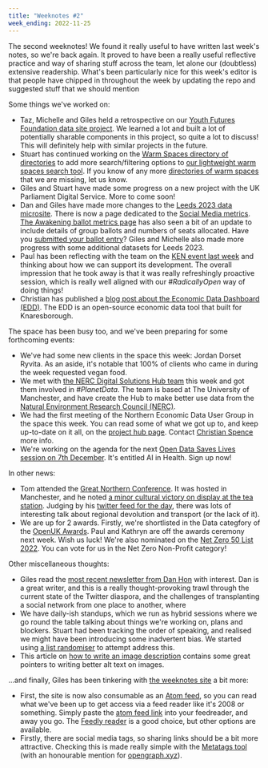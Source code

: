 ```yaml
---
title: "Weeknotes #2"
week_ending: 2022-11-25
---
```

The second weeknotes! We found it really useful to have written last week's notes, so we're back again. It proved to have been a really useful reflective practice and way of sharing stuff across the team, let alone our (doubtless) extensive readership. What's been particularly nice for this week's editor is that people have chipped in throughout the week by updating the repo and suggested stuff that we should mention

Some things we've worked on:

* Taz, Michelle and Giles held a retrospective on our [Youth Futures Foundation data site project](https://data.youthfuturesfoundation.org). We learned a lot and built a lot of potentially sharable components in this project, so quite a lot to discuss! This will definitely help with similar projects in the future.
* Stuart has continued working on the [Warm Spaces directory of directories](https://open-innovations.org/blog/2022-11-24-finding-a-warm-space-this-winter) to add more search/filtering options to [our lightweight warm spaces search tool](https://open-innovations.github.io/warm-spaces/find). If you know of any more [directories of warm spaces](https://open-innovations.github.io/warm-spaces/find) that we are missing, let us know.
* Giles and Stuart have made some progress on a new project with the UK Parliament Digital Service. More to come soon!
* Dan and Giles have made more changes to the [Leeds 2023 data microsite](https://data.leeds2023.co.uk). There is now a page dedicated to the [Social Media metrics](https://data.leeds2023.co.uk/metrics/social-media/). [The Awakening ballot metrics page](https://data.leeds2023.co.uk/metrics/ballot/) has also seen a bit of an update to include details of group ballots and numbers of seats allocated.
Have you [submitted your ballot entry](https://leeds2023.co.uk/whats-on/the-awakening/enter-the-ballot)?
Giles and Michelle also made more progress with some additional datasets for Leeds 2023.
* Paul has been reflecting with the team on the [KEN event last week](https://spotlight.leeds.ac.uk/knowledge-equity-network/index.html) and thinking about how we can support its development. The overall impression that he took away is that it was really refreshingly proactive session, which is really well aligned with our _#RadicallyOpen_ way of doing things!
* Christian has published a [blog post about the Economic Data Dashboard (EDD)](https://open-innovations.org/blog/2022-11-21-knaresborough-economic-dashboard). The EDD is an open-source economic data tool that built for Knaresborough.

The space has been busy too, and we've been preparing for some forthcoming events:

* We've had some new clients in the space this week: Jordan Dorset Ryvita. As an aside, it's notable that 100% of clients who came in during the week requested vegan food.
* We met with [the NERC Digital Solutions Hub team](https://www.digital-solutions.uk/) this week and got them involved in _#PlanetData_. The team is based at The University of Manchester, and have create the Hub to make better use data from the [Natural Environment Research Council (NERC)](https://www.ukri.org/councils/nerc/).
* We had the first meeting of the Northern Economic Data User Group in the space this week. You can read some of what we got up to, and keep up-to-date on it all, on the [project hub page](https://open-innovations.org/projects/northern-economic-data-user-group/). Contact [Christian Spence](mailto:christian.spence@open-innovations.org) more info.
* We're working on the agenda for the next [Open Data Saves Lives session on 7th December](https://opendatasaveslives.org/events/session-36-AI). It's entitled AI in Health. Sign up now!

In other news:

* Tom attended the [Great Northern Conference](https://www.greatnorthernconference.co.uk/). It was hosted in Manchester, and he noted [a minor cultural victory on display at the tea station](https://twitter.com/thomasforth/status/1595344290301050880?s=20&t=LbnzDR694G2mQaVGEmh6Gw). Judging by his [twitter feed for the day](https://twitter.com/search?q=(from%3Athomasforth)%20until%3A2022-11-24%20since%3A2022-11-23&src=typed_query), there was lots of interesting talk about regional devolution and transport (or the lack of it).
* We are up for 2 awards. Firstly, we're shortlisted in the Data categfory of the [OpenUK Awards](https://openuk.uk/openuk-awards/). Paul and Kathryn are off the awards ceremony next week. Wish us luck! We're also nominated on the [Net Zero 50 List 2022](https://www.netzero50.uk/vote). You can vote for us in the Net Zero Non-Profit category!

Other miscellaneous thoughts:

* Giles read the [most recent newsletter from Dan Hon](https://newsletter.danhon.com/archive/s13e23-colliders-speedrunning-benevolent/
) with interest. Dan is a great writer, and this is a really thought-provoking trawl through the current state of the Twitter diaspora, and the challenges of transplanting a social network from one place to another, where 
* We have daily-ish standups, which we run as hybrid sessions where we go round the table talking about things we're working on, plans and blockers. Stuart had been tracking the order of speaking, and realised we might have been introducing some inadvertent bias. We started using [a list randomiser](https://www.random.org/lists/) to attempt address this.
* This article on [how to write an image description](https://uxdesign.cc/how-to-write-an-image-description-2f30d3bf5546) contains some great pointers to writing better alt text on images.

...and finally, Giles has been tinkering with [the weeknotes site](https://weeknotes.open-innovations.org) a bit more:

* First, the site is now also consumable as an [Atom feed](https://validator.w3.org/feed/docs/atom.html), so you can read what we've been up to get access via a feed reader like it's 2008 or something. Simply paste the [atom feed link](/atom.xml) into your feedreader, and away you go. The [Feedly reader](https://feedly.com) is a good choice, but other options are available.
* Firstly, there are social media tags, so sharing links should be a bit more attractive. Checking this is made really simple with the [Metatags tool](https://metatags.io/) (with an honourable mention for [opengraph.xyz](https://www.opengraph.xyz/)).
